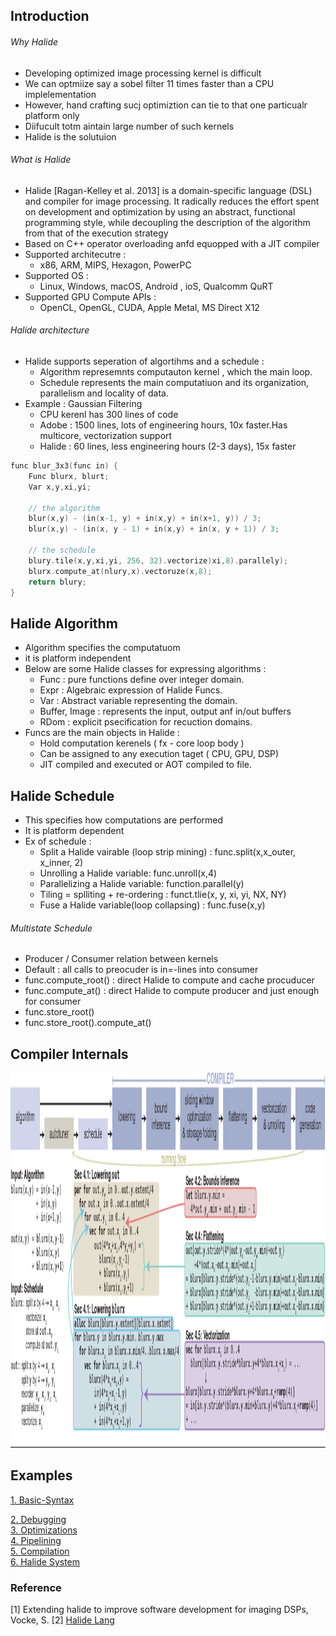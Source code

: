## Introduction

###### Why Halide
- Developing optimized image processing kernel is difficult
- We can optmiize say a sobel filter 11 times faster than a CPU implelementation
- However, hand crafting sucj optimiztion can tie to that one particualr platform only
- Diifucult totm aintain large number of such kernels
- Halide is the solutuion

###### What is Halide
- Halide [Ragan-Kelley et al. 2013] is a domain-specific language (DSL) and compiler for
image processing. It radically reduces the effort spent on development and optimization by
using an abstract, functional programming style, while decoupling the description of the
algorithm from that of the execution strategy 
- Based on C++ operator overloading anfd equopped with a JIT compiler
- Supported architecutre : 
   - x86, ARM, MIPS, Hexagon, PowerPC
- Supported OS :
   - Linux, Windows, macOS, Android , ioS, Qualcomm QuRT
- Supported GPU Compute APIs :
   - OpenCL, OpenGL, CUDA, Apple Metal, MS Direct X12
  
###### Halide architecture
- Halide supports seperation of algortihms and a schedule :
   - Algorithm represemnts computauton kernel , which the main loop.
   - Schedule represents the main computatiuon and its organization, parallelism and locality of data.
- Example : Gaussian Filtering
   - CPU kerenl has 300 lines of code
   - Adobe : 1500 lines, lots of engineering hours, 10x faster.Has multicore, vectorization support
   - Halide : 60 lines, less engineering hours (2-3 days), 15x faster


```C++
func blur_3x3(func in) {
    Func blurx, blurt;
    Var x,y,xi,yi;

    // the algorithm
    blur(x,y) - (in(x-1, y) + in(x,y) + in(x+1, y)) / 3;
    blur(x,y) - (in(x, y - 1) + in(x,y) + in(x, y + 1)) / 3;

    // the schedule
    blury.tile(x,y,xi,yi, 256, 32).vectorize)xi,8).parallely);
    blurx.compute_at(nlury,x).vectoruze(x,8);
    return blury;
}
```

## Halide Algorithm

- Algorithm specifies the computatuom
- it is platform independent
- Below are some Halide classes  for expressing algorithms :
   - Func : pure functions define over integer domain.
   - Expr  : Algebraic expression of Halide Funcs.
   - Var   : Abstract variable representing the domain.
   - Buffer, Image : represents the input, output anf in/out buffers
   - RDom : explicit psecification for recuction domains.
- Funcs are the main objects in Halide :
   - Hold computation kerenels ( fx - core loop body )
   - Can be assigned to any execution taget ( CPU, GPU, DSP)
   - JIT compiled and executed or AOT compiled to file.



## Halide Schedule

- This specifies how computations are performed
- It is platform dependent
- Ex of schedule : 
  - Split a Halide vairable (loop strip mining) : func.split(x,x_outer, x_inner, 2)
  - Unrolling a Halide variable: func.unroll(x,4)
  - Parallelizing a Halide variable: function.parallel(y)
  - Tiling = splliting + re-ordering : funct.tlie(x, y, xi, yi, NX, NY)
  - Fuse a Halide variable(loop collapsing) : func.fuse(x,y)

###### Multistate Schedule
- Producer / Consumer relation between kernels
- Default : all calls to preocuder is in=-lines into consumer
- func.compute_root() : direct Halide to compute and cache procuducer
- func.compute_at() : direct Halide to compute producer and just enough for consumer
- func.store_root()
- func.store_root().compute_at()
  

## Compiler Internals
<img src="./resources/hld.png" height="600"> 


## Examples

[1. Basic-Syntax](./resources/basic.cpp)  

[2. Debugging](./resources/basic.cpp)  
[3. Optimizations](./resources/basic.cpp)  
[4. Pipelining](./resources/basic.cpp)  
[5. Compilation](./resources/basic.cpp)  
[6. Halide System](./resources/basic.cpp)  



### Reference

[1] Extending halide to improve software development for imaging DSPs, Vocke, S.
[2] [Halide Lang](https://halide-lang.org/index.html#gettingstarted)
 